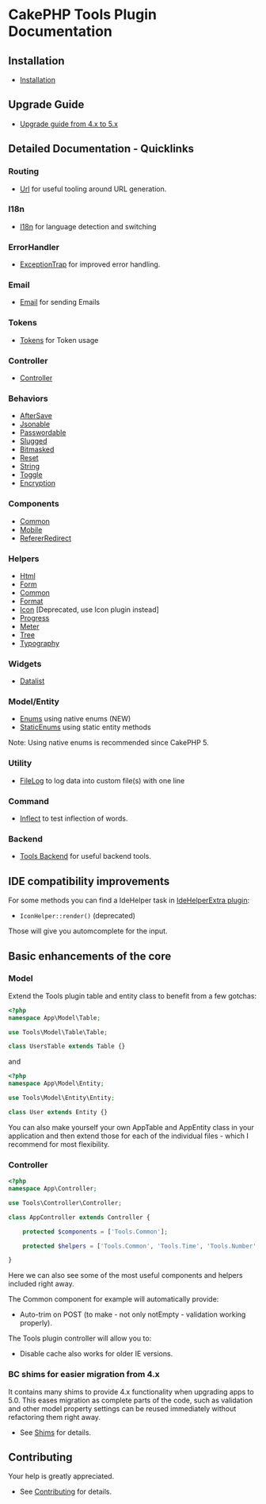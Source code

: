 # CakePHP Tools Plugin Documentation

## Installation
* [Installation](Install.md)

## Upgrade Guide
* [Upgrade guide from 4.x to 5.x](Upgrade.md)

## Detailed Documentation - Quicklinks

### Routing
* [Url](Url/Url.md) for useful tooling around URL generation.

### I18n
* [I18n](I18n/I18n.md) for language detection and switching

### ErrorHandler
* [ExceptionTrap](Error/ExceptionTrap.md) for improved error handling.

### Email
* [Email](Mailer/Email.md) for sending Emails

### Tokens
* [Tokens](Model/Tokens.md) for Token usage

### Controller
* [Controller](Controller/Controller.md)

### Behaviors
* [AfterSave](Behavior/AfterSave.md)
* [Jsonable](Behavior/Jsonable.md)
* [Passwordable](Behavior/Passwordable.md)
* [Slugged](Behavior/Slugged.md)
* [Bitmasked](Behavior/Bitmasked.md)
* [Reset](Behavior/Reset.md)
* [String](Behavior/String.md)
* [Toggle](Behavior/Toggle.md)
* [Encryption](Behavior/Encryption.md)

### Components
* [Common](Component/Common.md)
* [Mobile](Component/Mobile.md)
* [RefererRedirect](Component/RefererRedirect.md)

### Helpers
* [Html](Helper/Html.md)
* [Form](Helper/Form.md)
* [Common](Helper/Common.md)
* [Format](Helper/Format.md)
* [Icon](Helper/Icon.md) [Deprecated, use Icon plugin instead]
* [Progress](Helper/Progress.md)
* [Meter](Helper/Meter.md)
* [Tree](Helper/Tree.md)
* [Typography](Helper/Typography.md)

### Widgets
* [Datalist](Widget/Datalist.md)

### Model/Entity
* [Enums](Entity/Enum.md) using native enums (NEW)
* [StaticEnums](Entity/StaticEnum.md) using static entity methods

Note: Using native enums is recommended since CakePHP 5.

### Utility
* [FileLog](Utility/FileLog.md) to log data into custom file(s) with one line

### Command
* [Inflect](Command/Inflect.md) to test inflection of words.

### Backend
* [Tools Backend](Backend.md) for useful backend tools.

## IDE compatibility improvements
For some methods you can find a IdeHelper task in [IdeHelperExtra plugin](https://github.com/dereuromark/cakephp-ide-helper-extra/):
- `IconHelper::render()` (deprecated)

Those will give you automcomplete for the input.

## Basic enhancements of the core

### Model
Extend the Tools plugin table and entity class to benefit from a few gotchas:
```php
<?php
namespace App\Model\Table;

use Tools\Model\Table\Table;

class UsersTable extends Table {}
```
and
```php
<?php
namespace App\Model\Entity;

use Tools\Model\Entity\Entity;

class User extends Entity {}
```
You can also make yourself your own AppTable and AppEntity class in your application and then
extend those for each of the individual files - which I recommend for most flexibility.

### Controller
```php
<?php
namespace App\Controller;

use Tools\Controller\Controller;

class AppController extends Controller {

    protected $components = ['Tools.Common'];

    protected $helpers = ['Tools.Common', 'Tools.Time', 'Tools.Number', 'Tools.Format'];

}
```
Here we can also see some of the most useful components and helpers included right away.

The Common component for example will automatically provide:
- Auto-trim on POST (to make - not only notEmpty - validation working properly).

The Tools plugin controller will allow you to:
- Disable cache also works for older IE versions.


### BC shims for easier migration from 4.x
It contains many shims to provide 4.x functionality when upgrading apps to 5.0.
This eases migration as complete parts of the code, such as validation and other
model property settings can be reused immediately without refactoring them right away.

* See [Shims](Shims.md) for details.

## Contributing
Your help is greatly appreciated.

* See [Contributing](Contributing.md) for details.
